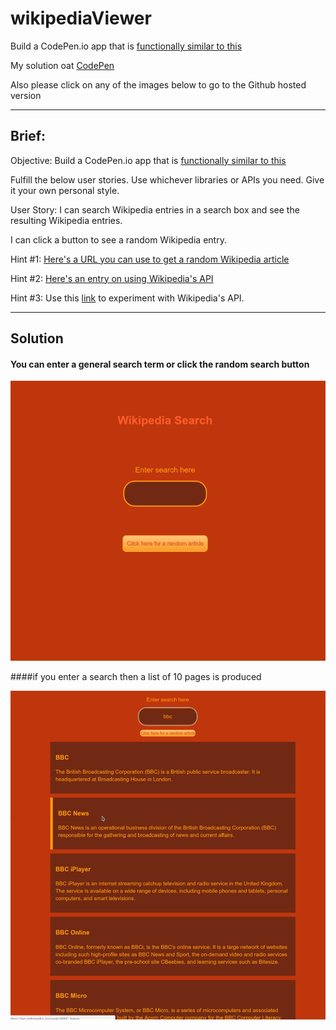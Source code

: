# wikipediaViewer
Build a CodePen.io app that is [functionally similar to this](https://codepen.io/FreeCodeCamp/full/wGqEga/)

My solution oat [CodePen](http://codepen.io/tom_o/pen/pPZrqG)

Also please click on any of the images below to go to the Github hosted version


----

## Brief:

Objective: Build a CodePen.io app that is [functionally similar to this](https://codepen.io/FreeCodeCamp/full/wGqEga/)

Fulfill the below user stories. Use whichever libraries or APIs you need. Give it your own personal style.

User Story: 
I can search Wikipedia entries in a search box and see the resulting Wikipedia entries.

I can click a button to see a random Wikipedia entry.

Hint #1: [Here's a URL you can use to get a random Wikipedia article]( https://en.wikipedia.org/wiki/Special:Random)

Hint #2: [Here's an entry on using Wikipedia's API](https://www.mediawiki.org/wiki/API:Main_page)

Hint #3: Use this [link](https://en.wikipedia.org/wiki/Special:ApiSandbox#action=query&titles=Main%20Page&prop=revisions&rvprop=content&format=jsonfm) to experiment with Wikipedia's API.

----

## Solution
#### You can enter a general search term or click the random search button

<a href="https://appijumbo.github.io/wikipediaViewer/"><img src="./githubInfo/wikiview_1.png" width="600"></a>

####if you enter a search then a list of 10 pages is produced

<a href="https://appijumbo.github.io/wikipediaViewer/"><img src="./githubInfo/wikiview_2.png" width="600"></a>


